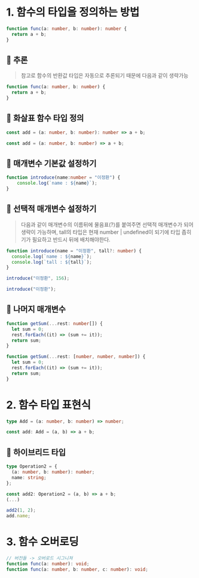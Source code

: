 # 1. 함수의 타입을 정의하는 방법
```ts
function func(a: number, b: number): number {
  return a + b;
}
```

## 📕 추론
> 참고로 함수의 반환값 타입은 자동으로 추론되기 때문에 다음과 같이 생략가능
```ts
function func(a: number, b: number) {
  return a + b;
}
```

## 📕 화살표 함수 타입 정의
```ts
const add = (a: number, b: number): number => a + b;

const add = (a: number, b: number) => a + b;
```

## 📕 매개변수 기본값 설정하기

```ts
function introduce(name:number = "이정환") {
	console.log(`name : ${name}`);
}
```

## 📕 선택적 매개변수 설정하기
> 다음과 같이 매개변수의 이름뒤에 물음표(?)를 붙여주면 선택적 매개변수가 되어 생략이 가능하며, tall의 타입은 현재 number | undefined이 되기에 타입 좁히기가 필요하고 반드시 뒤에 배치해야한다.
```ts
function introduce(name = "이정환", tall?: number) {
  console.log(`name : ${name}`);
  console.log(`tall : ${tall}`);
}

introduce("이정환", 156);

introduce("이정환");
```

## 📕 나머지 매개변수
```ts
function getSum(...rest: number[]) {
  let sum = 0;
  rest.forEach((it) => (sum += it));
  return sum;
}
```

```ts
function getSum(...rest: [number, number, number]) {
  let sum = 0;
  rest.forEach((it) => (sum += it));
  return sum;
}

```


# 2. 함수 타입 표현식  
```ts 
type Add = (a: number, b: number) => number;

const add: Add = (a, b) => a + b;
```

## 📕 하이브리드 타입 
```ts
type Operation2 = {
  (a: number, b: number): number;
  name: string;
};

const add2: Operation2 = (a, b) => a + b;
(...)

add2(1, 2);
add.name;
```


# 3. 함수 오버로딩
```ts
// 버전들 -> 오버로드 시그니쳐
function func(a: number): void;
function func(a: number, b: number, c: number): void;
```





